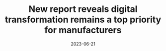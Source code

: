 ---
category:
- .nan
date: 2023-06-21
keyword_suggestion: wordpress management services
post_inspiration: https://www.themanufacturer.com/articles/new-report-reveals-digital-remains-a-top-priority-for-manufacturers/
silot_terms: digital transformation
title: New report reveals <b>digital</b> transformation remains a top priority for
  manufacturers
---